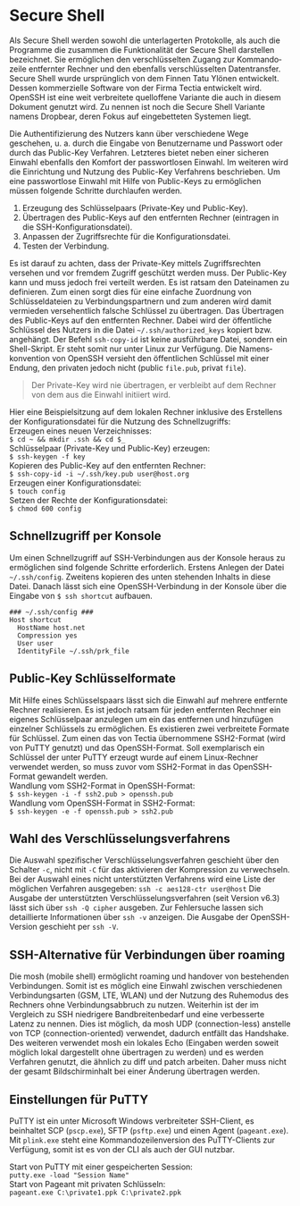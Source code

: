 <!-- soft hyphen &shy; -->
# Secure Shell

Als Secure Shell werden sowohl die unter&shy;lagerten Protokolle, als auch die Programme die zusammen die Funktionalität der Secure Shell darstellen bezeichnet. Sie er&shy;möglichen den verschlüsselten Zugang zur Kommando&shy;zeile entfernter Rechner und den ebenfalls ver&shy;schlüsselten Daten&shy;transfer. Secure Shell wurde ursprünglich von dem Finnen Tatu Ylönen ent&shy;wickelt. Dessen kommerzielle Software von der Firma Tectia entwickelt wird. OpenSSH ist eine weit verbreitete quelloffene Variante die auch in diesem Dokument genutzt wird. Zu nennen ist noch die Secure Shell Variante namens Dropbear, deren Fokus auf ein&shy;ge&shy;betteten Systemen liegt.

Die Authen&shy;ti&shy;fizierung des Nutzers kann über verschiedene Wege geschehen, u. a. durch die Eingabe von Benutzer&shy;name und Passwort oder durch das Public-Key Verfahren. Letzteres bietet neben einer sicheren Einwahl ebenfalls den Komfort der passwort&shy;losen Einwahl. Im weiteren wird die Ein&shy;richtung und Nutzung des Public-Key Verfahrens beschrieben.
Um eine passwort&shy;lose Einwahl mit Hilfe von Public-Keys zu ermöglichen müssen folgende Schritte durch&shy;laufen werden.

1. Erzeugung des Schlüssel&shy;paars (Private-Key und Public-Key).
1. Übertragen des Public-Keys auf den ent&shy;fernten Rechner (eintragen in die SSH-Konfigurations&shy;datei).
1. Anpassen der Zugriffsrechte für die Konfigurationsdatei.
1. Testen der Verbindung. 

Es ist darauf zu achten, dass der Private-Key mittels Zugriffsrechten versehen und vor fremdem Zugriff geschützt werden muss. Der Public-Key kann und muss jedoch frei verteilt werden. Es ist ratsam den Datei&shy;namen zu definieren. Zum einen sorgt dies für eine einfache Zu&shy;ordnung von Schlüsseldateien zu Verbindungs&shy;partnern und zum anderen wird damit vermieden versehentlich falsche Schlüssel zu über&shy;tragen. Das Übertragen des Public-Keys auf den entfernten Rechner. Dabei wird der öffentliche Schlüssel des Nutzers in die Datei `~/.ssh/authorized_keys` kopiert bzw. angehängt. Der Befehl `ssh-copy-id` ist keine ausführbare Datei, sondern ein Shell-Skript. Er steht somit nur unter Linux zur Verfügung. Die Namens&shy;konvention von OpenSSH versieht den öffentlichen Schlüssel mit einer Endung, den privaten jedoch nicht (public `file.pub`, privat `file`). 

> Der Private-Key wird nie übertragen, er verbleibt auf dem Rechner von dem aus die Einwahl initiiert wird.

Hier eine Beispielsitzung auf dem lokalen Rechner inklusive des Erstellens der Konfigurations&shy;datei für die Nutzung des Schnell&shy;zugriffs:   
Erzeugen eines neuen Verzeichnisses:  
`$ cd ~ && mkdir .ssh && cd $_`  
Schlüsselpaar (Private-Key und Public-Key) erzeugen:  
`$ ssh-keygen -f key`  
Kopieren des Public-Key auf den entfernten Rechner:  
`$ ssh-copy-id -i ~/.ssh/key.pub user@host.org`  
Erzeugen einer Konfigurationsdatei:  
`$ touch config`  
Setzen der Rechte der Konfigurationsdatei:  
`$ chmod 600 config`  

## Schnellzugriff per Konsole
Um einen Schnellzugriff auf SSH-Verbind&shy;ungen aus der Konsole heraus zu ermöglichen sind folgende Schritte erforderlich. Erstens Anlegen der Datei `~/.ssh/config`. Zweitens kopieren des unten stehenden Inhalts in diese Datei. Danach lässt sich eine OpenSSH-Verbind&shy;ung in der Konsole über die Eingabe von `$ ssh shortcut` aufbauen.
```
### ~/.ssh/config ###
Host shortcut
  HostName host.net
  Compression yes
  User user
  IdentityFile ~/.ssh/prk_file
```

## Public-Key Schlüsselformate
Mit Hilfe eines Schlüsselspaars lässt sich die Einwahl auf mehrere entfernte Rechner realisieren. Es ist jedoch ratsam für jeden entfernten Rechner ein eigenes Schlüsselpaar anzulegen um ein das entfernen und hinzu&shy;fügen einzelner Schlüssels zu er&shy;mögli&shy;chen. Es existieren zwei verbreitete Formate für Schlüssel. Zum einen das von Tectia über&shy;nommene SSH2-Format (wird von PuTTY genutzt) und das OpenSSH-Format. Soll exemplarisch ein Schlüssel der unter PuTTY erzeugt wurde auf einem Linux-Rechner verwendet werden, so muss zuvor vom  SSH2-Format in das OpenSSH-Format ge&shy;wandelt werden.  
Wandlung vom SSH2-Format in OpenSSH-Format:  
`$ ssh-keygen -i -f ssh2.pub > openssh.pub`  
Wandlung vom OpenSSH-Format in SSH2-Format:  
`$ ssh-keygen -e -f openssh.pub > ssh2.pub`  

## Wahl des Verschlüsselungsverfahrens
Die Auswahl spezifischer Verschlüsselungs&shy;verfahren geschieht über den Schalter `-c`, nicht mit `-C` für das aktivieren der Kompression zu verwechseln. Bei der Auswahl eines nicht unterstützten Verfahrens wird eine Liste der möglichen Verfahren ausgegeben: `ssh -c aes128-ctr user@host`
Die Ausgabe der unterstützten Verschlüssel&shy;ungs&shy;verfahren (seit Version v6.3) lässt sich über `ssh -Q cipher` ausgeben. Zur Fehler&shy;suche lassen sich detaillierte Informationen über `ssh -v` anzeigen. Die Ausgabe der OpenSSH-Version geschieht per `ssh -V`.

## SSH-Alternative für Verbindungen über roaming
Die mosh (mobile shell) ermöglicht roaming und handover von bestehenden Verbind&shy;ungen. Somit ist es möglich eine Einwahl zwischen ver&shy;schiede&shy;nen Verbind&shy;ungs&shy;arten (GSM, LTE, WLAN) und der Nutzung des Ruhemodus des Rechners ohne Ver&shy;bindungs&shy;abbruch zu nutzen. Weiterhin ist der im Vergleich zu SSH niedrigere Bandbreitenbedarf und eine verbesserte Latenz zu nennen. Dies ist möglich, da mosh UDP (connection-less) anstelle von TCP (connection-oriented) verwendet, dadurch entfällt das Handshake. Des weiteren verwendet mosh ein lokales Echo (Eingaben werden soweit möglich lokal dargestellt ohne übertragen zu werden) und es werden Verfahren genutzt, die ähnlich zu diff und patch arbeiten. Daher muss nicht der gesamt Bildschirminhalt bei einer Änderung übertragen werden.

## Einstellungen für PuTTY
PuTTY ist ein unter Microsoft Windows ver&shy;brei&shy;teter SSH-Client, es beinhaltet SCP (`pscp.exe`), SFTP (`psftp.exe`) und einen Agent (`pageant.exe`). Mit `plink.exe` steht eine Kommando&shy;zeilenversion des PuTTY-Clients zur Verfügung, somit ist es von der CLI als auch der GUI nutzbar.

Start von PuTTY mit einer gespeicherten Session:  
`putty.exe -load "Session Name"`  
Start von Pageant mit privaten Schlüsseln:  
`pageant.exe C:\private1.ppk C:\private2.ppk`
<!-- ![MM](pictures/Putty_color.png)   -->
<!-- ![MM](/openssh/pictures/Putty_color.png) -->
